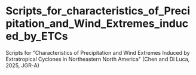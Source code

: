 # Scripts_for_characteristics_of_Precipitation_and_Wind_Extremes_induced_by_ETCs
Scripts for "Characteristics of Precipitation and Wind Extremes Induced by Extratropical Cyclones in Northeastern North America" (Chen and Di Luca, 2025, JGR-A)
